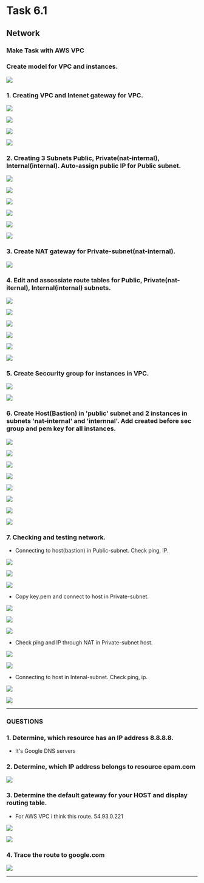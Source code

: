 # Task 6.1

## Network 
### Make Task with AWS VPC 
### Create model for VPC and instances.

![](img/VPC1010.png)

### 1. Creating VPC and Intenet gateway for VPC.

![](img/vpc1.png)

![](img/vpc2.png)

![](img/vpc3.png)

![](img/vpc4.png)
 
### 2. Creating 3 Subnets Public, Private(nat-internal), Internal(internal). Auto-assign public IP for Public subnet.

![](img/vpc5.png)

![](img/vpc6.png)

![](img/vpc7.png)

![](img/vpc8.png)

![](img/vpc9.png)

![](img/vpc10.png)

### 3. Create NAT gateway for Private-subnet(nat-internal).

![](img/vpc14.png)


### 4. Edit and assossiate route tables for Public, Private(nat-iternal), Internal(internal) subnets.

![](img/vpc11.png)

![](img/vpc12.png)

![](img/vpc13.png)

![](img/vpc17.png)

![](img/vpc18.png)

![](img/vpc19.png)


### 5. Create Seccurity group for instances in VPC. 

![](img/vpc20.png)

![](img/vpc21.png)

### 6. Create Host(Bastion) in 'public' subnet and 2 instances in subnets 'nat-internal' and 'internnal'. Add created before sec group and pem key for all instances.

![](img/vpc22.png)

![](img/vpc23.png)

![](img/vpc24.png)

![](img/vpc25.png)

![](img/vpc26.png)

![](img/vpc27.png)

![](img/vpc28.png)

![](img/vpc29.png)

### 7. Checking and testing network.

* Connecting to host(bastion) in Public-subnet. Check ping, IP.

![](img/vpc30.png)

![](img/vpc31.png)

![](img/vpc32.png)

* Copy key.pem and connect to host in Private-subnet.

![](img/vpc33.png)

![](img/vpc34.png)

![](img/vpc35.png)

* Check ping and IP through NAT in Private-subnet host.

![](img/vpc36.png)

![](img/vpc39.png)

* Connecting to host in Intenal-subnet. Check ping, ip.

![](img/vpc37.png)

![](img/vpc38.png)

---------------------------------
### QUESTIONS

### 1. Determine, which resource has an IP address 8.8.8.8. 

* It's Google DNS servers

### 2. Determine, which IP address belongs to resource epam.com

![](img/vpc40.png)

### 3. Determine the default gateway for your HOST and display routing table.

* For AWS VPC i think this route. 54.93.0.221

![](img/vpc41.png)

![](img/vpc50.png)

### 4. Trace the route to google.com

![](img/vpc42.png)

----------------------------------
